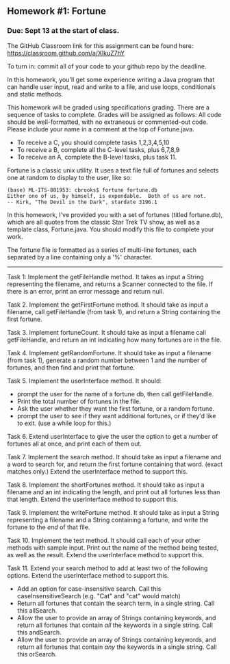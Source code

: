 
## Homework #1: Fortune

### Due: Sept 13 at the start of class.

The GitHub Classroom link for this assignment can be found here: https://classroom.github.com/a/XlkuZ7hY

To turn in: commit all of your code to your github repo by the deadline.

In this homework, you'll get some experience writing a Java program that can handle user input, read and write to a file,
and use loops, conditionals and static methods.

This homework will be graded using specifications grading. There are a sequence of tasks to complete. Grades will be assigned as follows:
All code should be well-formatted, with no extraneous or commented-out code. Please include your name in a comment at the top of Fortune.java.

- To receive a C, you should complete tasks 1,2,3,4,5,10
- To receive a B, complete all the C-level tasks, plus 6,7,8,9
- To receive an A, complete the B-level tasks, plus task 11.

Fortune is a classic unix utility. It uses a text file full of fortunes and selects one at random to display to the user, like so:

    (base) ML-ITS-801953: cbrooks$ fortune fortune.db 
    Either one of us, by himself, is expendable.  Both of us are not.
    -- Kirk, "The Devil in the Dark", stardate 3196.1

In this homework, I've provided you with a set of fortunes (titled fortune.db), which are all quotes from the classic Star Trek TV show, as well
as a template class, Fortune.java. You should modify this file to complete your work.

The fortune file is formatted as a series of multi-line fortunes, each separated by a line containing only a '%' character.

------

Task 1: Implement the getFileHandle method. It takes as input a String representing the filename, and returns a Scanner connected to the file.
If there is an error, print an error message and return null.

Task 2. Implement the getFirstFortune method. It should take as input a filename, call getFileHandle (from task 1), and return a String containing the first fortune.

Task 3. Implement fortuneCount. It should take as input a filename call getFileHandle, and return an int indicating how many fortunes are in the file.

Task 4. Implement getRandomFortune. It should take as input a filename (from task 1), generate a random number between 1 and the number of fortunes,
and then find and print that fortune.

Task 5. Implement the userInterface method. It should:
- prompt the user for the name of a fortune db, then call getFileHandle.
- Print the total number of fortunes in the file.
- Ask the user whether they want the first fortune, or a random fortune.
- prompt the user to see if they want additional fortunes, or if they'd like to exit. (use a while loop for this.)

Task 6. Extend userInterface to give the user the option to get a number of fortunes all at once, and print each of them out.

Task 7. Implement the search method. It should take as input a filename and a word to search for, and return the first fortune containing that word. (exact matches only.) Extend the userInterface method to support this.

Task 8. Implement the shortFortunes method. It should take as input a filename and an int indicating the length, and print out all fortunes less than that length. Extend the userInterface method to support this.

Task 9. Implement the writeFortune method. It should take as input a String representing a filename and a String containing a fortune, and write the fortune to the *end* of that file.

Task 10. Implement the test method. It should call each of your other methods with sample input. Print out the name of the method being tested, as well as the result. Extend the userInterface method to support this.

Task 11. Extend your search method to add at least two of the following options.  Extend the userInterface method to support this.

- Add an option for case-insensitive search. Call this caseInsensitiveSearch (e.g. "Cat" and "cat" would match)
- Return all fortunes that contain the search term, in a single string. Call this allSearch.
- Allow the user to provide an array of Strings containing keywords, and return all fortunes that contain *all* the keywords in a single string. Call this andSearch.
- Allow the user to provide an array of Strings containing keywords, and return all fortunes that contain *any* the keywords in a single string. Call this orSearch.
